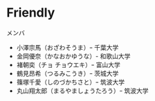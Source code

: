 # Friendly

メンバ

* 小澤宗馬（おざわそうま）ｰ 千葉大学
* 金岡優奈（かなおかゆうな）- 和歌山大学
* 褚朝奕（チョ チョウエキ）ｰ 富山大学
* 鶴見昂希（つるみこうき）ｰ 茨城大学
* 篠塚千愛（しのづかちさと）ｰ 筑波大学
* 丸山翔太郎（まるやましょうたろう）ｰ 筑波大学